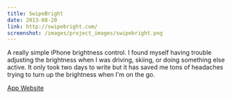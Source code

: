 ```yaml
---
title: SwipeBright
date: 2013-08-20
link: http://swipebright.com/
screenshot: /images/project_images/swipebright.png
---
```


A really simple iPhone brightness control. I found myself having trouble adjusting the brightness when I was driving, skiing, or doing something else active. It only took two days to write but it has saved me tons of headaches trying to turn up the brightness when I'm on the go.

<a class="button" href="http://swipebright.com/">App Website</a>
